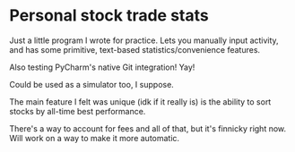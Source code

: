 # Personal stock trade stats
Just a little program I wrote for practice. Lets you manually input activity, and has some primitive, text-based statistics/convenience features.

Also testing PyCharm's native Git integration! Yay!

Could be used as a simulator too, I suppose.

The main feature I felt was unique (idk if it really is) is the ability to sort stocks by all-time best performance.

There's a way to account for fees and all of that, but it's finnicky right now. Will work on a way to make it more automatic.
